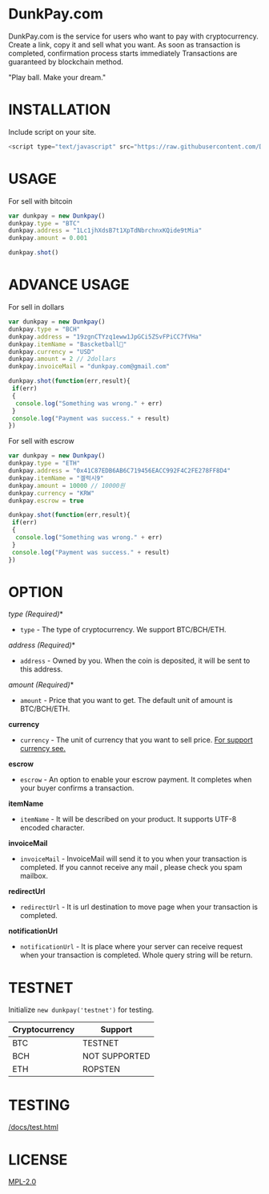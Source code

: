 # DunkPay.com

DunkPay.com is the service for users who want to pay with cryptocurrency.
Create a link, copy it and sell what you want.
As soon as transaction is completed, confirmation process starts immediately
Transactions are guaranteed by blockchain method.

"Play ball. Make your dream."

# INSTALLATION
Include script on your site.

```javascript
<script type="text/javascript" src="https://raw.githubusercontent.com/Dayyoung/dunkblog/master/dunkpay.js"></script>
```

# USAGE

For sell ​​with bitcoin

```javascript
var dunkpay = new Dunkpay()
dunkpay.type = "BTC"
dunkpay.address = "1Lc1jhXdsB7t1XpTdNbrchnxKQide9tMia"
dunkpay.amount = 0.001 

dunkpay.shot()
```

# ADVANCE USAGE

For sell ​​in dollars

```javascript
var dunkpay = new Dunkpay()
dunkpay.type = "BCH"
dunkpay.address = "19zgnCTYzq1eww1JpGCi5ZSvFPiCC7fVHa"
dunkpay.itemName = "Bascketball🏀"
dunkpay.currency = "USD" 
dunkpay.amount = 2 // 2dollars
dunkpay.invoiceMail = "dunkpay.com@gmail.com"

dunkpay.shot(function(err,result){
 if(err)
 {
  console.log("Something was wrong." + err)
 } 
 console.log("Payment was success." + result)		
})
```

For sell with escrow

```javascript
var dunkpay = new Dunkpay()
dunkpay.type = "ETH"
dunkpay.address = "0x41C87EDB6AB6C719456EACC992F4C2FE278FF8D4"
dunkpay.itemName = "겔럭시9"
dunkpay.amount = 10000 // 10000원  
dunkpay.currency = "KRW" 
dunkpay.escrow = true

dunkpay.shot(function(err,result){
 if(err)
 {
  console.log("Something was wrong." + err)
 } 
 console.log("Payment was success." + result)			
})
```

# OPTION

**type (Required*)**
- `type` - The type of cryptocurrency. We support BTC/BCH/ETH. 

**address (Required*)**
- `address` - Owned by you. When the coin is deposited, it will be sent to this address. 

**amount (Required*)**
- `amount` - Price that you want to get. The default unit of amount is BTC/BCH/ETH. 

**currency**
- `currency` - The unit of currency that you want to sell price. [For support currency see.](https://blockchain.info/api/exchange_rates_api)

**escrow**
- `escrow` - An option to enable your escrow payment. It completes when your buyer confirms a transaction. 

**itemName**
- `itemName` - It will be described on your product. It supports UTF-8 encoded character.

**invoiceMail**
- `invoiceMail` - InvoiceMail will send it to you when your transaction is completed. If you cannot receive any mail , please check you spam mailbox. 

**redirectUrl**
- `redirectUrl` - It is url destination to move page when your transaction is completed. 

**notificationUrl**
- `notificationUrl` - It is place where your server can receive request when your transaction is completed. Whole query string will be return. 

# TESTNET
Initialize `new dunkpay('testnet')` for testing.

Cryptocurrency | Support 
------------ | -------------
BTC | TESTNET
BCH | NOT SUPPORTED
ETH | ROPSTEN

# TESTING
 [/docs/test.html](https://htmlpreview.github.io/?https://raw.githubusercontent.com/Dayyoung/dunkblog/master/docs/test.html)

# LICENSE
[MPL-2.0](https://www.mozilla.org/MPL/2.0/)
